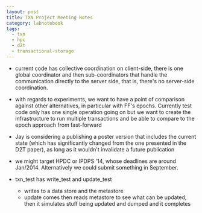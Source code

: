 ```yaml
---
layout: post
title: TXN Project Meeting Notes
category: labnotebook
tags:
  - txn
  - hpc
  - d2t
  - transactional-storage
---
```



  - current code has collective coordination on client-side, there is one global coordinator and 
    then sub-coordinators that handle the communication directly to the server side, that is, 
    there's no server-side coordination.

  - with regards to experiments, we want to have a point of comparison against other alternatives, 
    in particular with FF's epochs. Currently test code only has one single operation going on but 
    we want to create the infrastructure to run multiple transactions and be able to compare to the 
    epoch approach from fast-forward

  - Jay is considering a publishing a poster version that includes the current state (which has 
    significantly changed from the one presented in the D2T paper), as long as it wouldn't 
    invalidate a future publication

  - we might target HPDC or IPDPS '14, whose deadlines are around Jan/2014. Alternatively we could 
    submit something in September.

  - txn_test has write_test and update_test
     - writes to a data store and the metastore
     - update comes then reads metastore to see what can be updated,
       then it simulates stuff being updated and dumped and it completes
